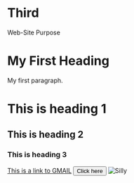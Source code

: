 # Third
Web-Site Purpose
<!DOCTYPE html>
<html>
<body>

<h1>My First Heading</h1>
<p>My first paragraph.</p>

<h1 color=######>This is heading 1</h1>
<h2>This is heading 2</h2>
<h3>This is heading 3</h3>

<a href="https://www.gmail.com">This is a link to GMAIL</a>
<button>Click here  </button>
<img src="http://2.bp.blogspot.com/-2WoowzxsUf4/VnAociz0xvI/AAAAAAAABmk/0foKF-ZDIuQ/s1600/pawan-kalyan.jpg" alt="Silly "></p>

</body>

</html>

